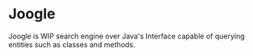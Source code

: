 # Joogle

Joogle is WIP search engine over Java's Interface capable of querying entities such as classes and methods.
